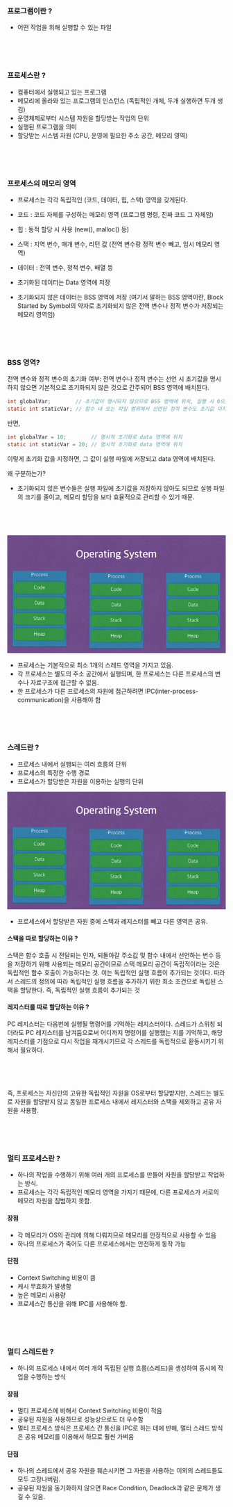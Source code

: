 ### 프로그램이란 ?

- 어떤 작업을 위해 실행할 수 있는 파일

<br><br><br>

### 프로세스란 ?

- 컴퓨터에서 실행되고 있는 프로그램
- 메모리에 올라와 있는 프로그램의 인스턴스 (독립적인 개체, 두개 실행하면 두개 생김)
- 운영체제로부터 시스템 자원을 할당받는 작업의 단위
- 실행된 프로그램을 의미
- 할당받는 시스템 자원 (CPU, 운영에 필요한 주소 공간, 메모리 영역)

<br><br><br>

### 프로세스의 메모리 영역

- 프로세스는 각각 독립적인 (코드, 데이터, 힙, 스택) 영역을 갖게된다.

- 코드 : 코드 자체를 구성하는 메모리 영역 (프로그램 명령, 진짜 코드 그 자체임)
- 힙 : 동적 할당 시 사용 (new(), malloc() 등)
- 스택 : 지역 변수, 매개 변수, 리턴 값 (전역 변수랑 정적 변수 빼고, 임시 메모리 영역)
- 데이터 : 전역 변수, 정적 변수, 배열 등

- 초기화된 데이터는 Data 영역에 저장
- 초기화되지 않은 데이터는 BSS 영역에 저장 (여기서 말하는 BSS 영역이란, Block Started by Symbol의 약자로 초기화되지 않은 전역 변수나 정적 변수가 저장되는 메모리 영역임)

<br><br><br>

### BSS 영역?

전역 변수와 정적 변수의 초기화 여부: 전역 변수나 정적 변수는 선언 시 초기값을 명시하지 않으면 기본적으로 초기화되지 않은 것으로 간주되어 BSS 영역에 배치된다.

```c
int globalVar;        // 초기값이 명시되지 않으므로 BSS 영역에 위치, 실행 시 0으로 초기화됨
static int staticVar; // 함수 내 또는 파일 범위에서 선언된 정적 변수도 초기값 미지정 시 BSS 영역에 위치
```

반면,

```c
int globalVar = 10;        // 명시적 초기화로 data 영역에 위치
static int staticVar = 20; // 명시적 초기화로 data 영역에 위치
```

이렇게 초기화 값을 지정하면, 그 값이 실행 파일에 저장되고 data 영역에 배치된다.

왜 구분하는가?
- 초기화되지 않은 변수들은 실행 파일에 초기값을 저장하지 않아도 되므로 실행 파일의 크기를 줄이고, 메모리 할당을 보다 효율적으로 관리할 수 있기 때문.

<br><br><br>

![alt text](resource/image.png)

- 프로세스는 기본적으로 최소 1개의 스레드 영역을 가지고 있음.
- 각 프로세스는 별도의 주소 공간에서 실행되며, 한 프로세스는 다른 프로세스의 변수나 자료구조에 접근할 수 없음.
- 한 프로세스가 다른 프로세스의 자원에 접근하려면 IPC(inter-process-communication)을 사용해야 함

<br><br><br>

### 스레드란 ?

- 프로세스 내에서 실행되는 여러 흐름의 단위
- 프로세스의 특정한 수행 경로
- 프로세스가 할당받은 자원을 이용하는 실행의 단위

![alt text](image-1.png)

- 프로세스에서 할당받은 자원 중에 스택과 레지스터를 빼고 다른 영역은 공유.

#### 스택을 따로 할당하는 이유 ?

스택은 함수 호출 시 전달되는 인자, 되돌아갈 주소값 및 함수 내에서 선언하는 변수 등을 저장하기 위해 사용되는 메모리 공간이므로 스택 메모리 공간이 독립적이라는 것은 독립적인 함수 호출이 가능하다는 것.
이는 독립적인 실행 흐름이 추가되는 것이다. 따라서 스레드의 정의에 따라 독립적인 실행 흐름을 추가하기 위한 최소 조건으로 독립된 스택을 할당한다.
즉, 독립적인 실행 흐름이 추가되는 것

#### 레지스터를 따로 할당하는 이유 ?

PC 레지스터는 다음번에 실행될 명령어를 기억하는 레지스터이다. 스레드가 스위칭 되더라도 PC 레지스터를 남겨둠으로써 어디까지 명령어를 실행했는 지를 기억하고,
해당 레지스터를 기점으로 다시 작업을 재개시키므로 각 스레드를 독립적으로 홛동시키기 위해서 필요하다.

<br><br><br>

즉, 프로세스는 자신만의 고유한 독립적인 자원을 OS로부터 할당받지만, 스레드는 별도로 자원을 할당받지 않고 동일한 프로세스 내에서 레지스터와 스택을 제외하고 공유 자원을 사용함. 

<br><br><br>

### 멀티 프로세스란 ?

- 하나의 작업을 수행하기 위해 여러 개의 프로세스를 만들어 자원을 할당받고 작업하는 방식.
- 프로세스는 각각 독립적인 메모리 영역을 가지기 때문에, 다른 프로세스가 서로의 메모리 자원을 침범하지 못함.

#### 장점

- 각 메모리가 OS의 관리에 의해 다뤄지므로 메모리를 안정적으로 사용할 수 있음
- 하나의 프로세스가 죽어도 다른 프로세스에서는 안전하게 동작 가능

#### 단점

- Context Switching 비용이 큼
- 케시 무효화가 발생함
- 높은 메모리 사용량
- 프로세스간 통신을 위해 IPC를 사용해야 함.

<br><br><br>

### 멀티 스레드란 ?

- 하나의 프로세스 내에서 여러 개의 독립된 실행 흐름(스레드)을 생성하여 동시에 작업을 수행하는 방식

#### 장점

- 멀티 프로세스에 비해서 Context Switching 비용이 적음
- 공유된 자원을 사용하므로 성능상으로도 더 우수함
- 멀티 프로세스 방식은 프로세스 간 통신을 IPC로 하는 데에 반해, 멀티 스레드 방식은 공유 메모리를 이용해서 하므로 훨씬 가벼움

#### 단점

- 하나의 스레드에서 공유 자원을 훼손시키면 그 자원을 사용하는 이외의 스레드들도 모두 고장나버림.
- 공유된 자원을 동기화하지 않으면 Race Condition, Deadlock과 같은 문제가 생길 수 있음.
